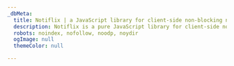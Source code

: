 ```yaml
---
_dbMeta:
  title: Notiflix | a JavaScript library for client-side non-blocking notifications.
  description: Notiflix is a pure JavaScript library for client-side non-blocking notifications, popup boxes, loading indicators, and more to that makes your web projects much better.
  robots: noindex, nofollow, noodp, noydir
  ogImage: null
  themeColor: null

---
```

